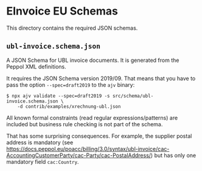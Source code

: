 # EInvoice EU Schemas

This directory contains the required JSON schemas.

## `ubl-invoice.schema.json`

A JSON Schema for UBL invoice documents. It is generated from the Peppol
XML definitions.

It requires the JSON Schema version 2019/09. That means that you have to
pass the option `--spec=draft2019` to the `ajv` binary:

```shell
$ npx ajv validate --spec=draft2019 -s src/schema/ubl-invoice.schema.json \
	-d contrib/examples/xrechnung-ubl.json
```

All known formal constraints (read regular expressions/patterns) are included
but business rule checking is not part of the schema.

That has some surprising consequences. For example, the supplier postal
address is mandatory
(see https://docs.peppol.eu/poacc/billing/3.0/syntax/ubl-invoice/cac-AccountingCustomerParty/cac-Party/cac-PostalAddress/)
but has only one mandatory field `cac:Country`.

